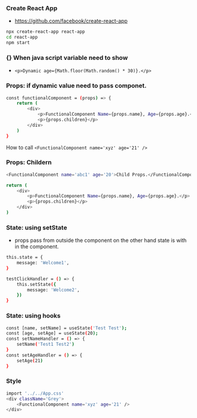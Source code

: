 ### Create React App
- https://github.com/facebook/create-react-app
```sh
npx create-react-app react-app
cd react-app
npm start
```
###  {} When java script variable need to show
- ` <p>Dynamic age={Math.floor(Math.random() * 30)}.</p> `
### Props: if dynamic value need to pass componet.
```sh
const functionalComponent = (props) => {
    return (
        <div>
            <p>FunctionalComponent Name={props.name}, Age={props.age}.</p>
            <p>{props.children}</p>
        </div>
    )
}
```
How to call
`<FunctionalComponent name='xyz' age='21' />`
### Props: Childern
```sh
<FunctionalComponent name='abc1' age='20'>Child Props.</FunctionalComponent>

return (
	<div>
		<p>FunctionalComponent Name={props.name}, Age={props.age}.</p>
		<p>{props.children}</p>
	</div>
)
```
### State: using setState
- props pass from outside the component on the other hand state is with in the component.

```sh
this.state = {
	message: 'Welcome1',
}
```
```sh
testClickHandler = () => {
	this.setState({
		message: 'Welcome2',
	})
}
```

### State: using hooks
```sh
const [name, setName] = useState('Test Test');
const [age, setAge] = useState(20);
const setNameHandler = () => {
	setName('Test1 Test2')
}
const setAgeHandler = () => {
	setAge(21)
}
```

### Style
```sh
import '../../App.css'
<div className='Grey'>
	<FunctionalComponent name='xyz' age='21' />
</div>
```
